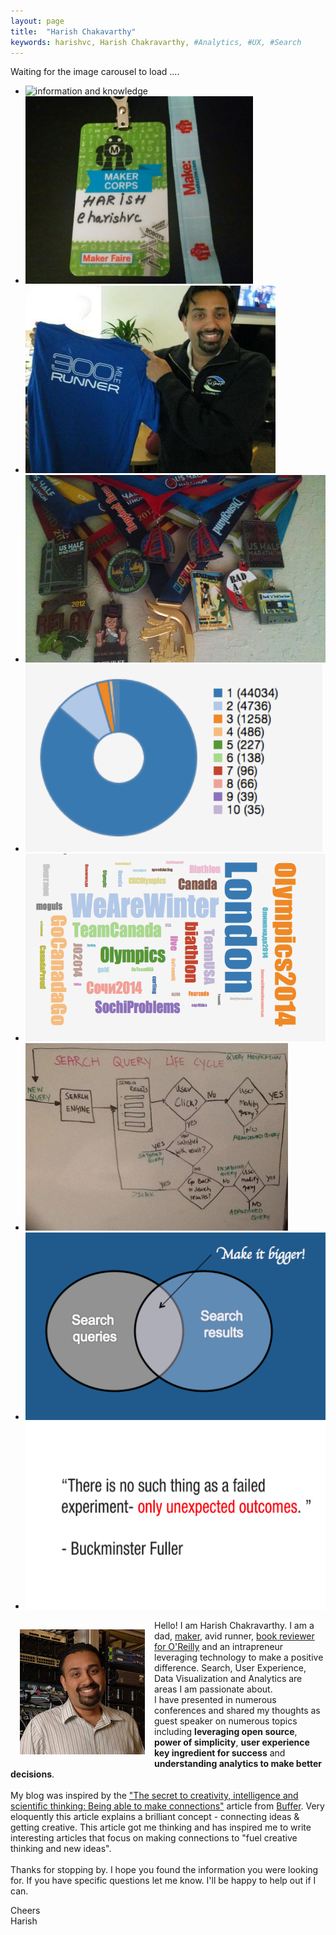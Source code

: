 ```yaml
---
layout: page
title:  "Harish Chakavarthy"
keywords: harishvc, Harish Chakravarthy, #Analytics, #UX, #Search
---
```



<script type="text/javascript">
  $(document).ready(function(){
    
$('.bxslider').bxSlider({
   minSlides: 2,
  maxSlides: 4,
  slideWidth: 500,
  slideMargin: 10
});
  });
</script>
<div class="slider">
   Waiting for the image carousel to load ....
<ul class="bxslider">
  <li><img src="https://pbs.twimg.com/media/BeIvALsIgAEw0Gf.jpg"  height="300" title="information and knowledge"/></li>
  <li><img src="/pics/harishvc-maker-badge-2012.jpg"  height="300" title="MakerFaire"/></li>
  <li><img src="/pics/harishvc-300.jpg"  height="300" title="300 miles"/></li>
  <li><img src="/pics/harishvc-avid-runner-medals.jpg"  height="300" title="run medals"/></li>
  <li><img src="/pics/sochi2014-day4-userfrequency.png"  height="300" title="sochi2014: day 4 tweet frequency"/></li>
  <li><img src="/pics/sochi2014-day4-hashtag-cloud.png"  height="300" title="sochi2014: day 4 tag cloud"/></li>
  <li><img src="/pics/harishvc-search-lifecycle.jpg"  height="300" title="search lifecycle"/></li>
  <li><img src="/pics/harishvc-search.png"  height="300" title="improve search"/></li>
  <li><img src="/pics/harishvc-uo.png"  height="300" title="unexpeced outcomes"/></li>
</ul>
</div>

<p>
<img style="float:left; margin:15px" alt="Harish Chakravarthy" src="/pics/harishvc.jpeg"></a>
Hello! I am Harish Chakravarthy. I am a dad, <a href="http://en.wikipedia.org/wiki/Maker_culture">maker</a>, avid runner, <a href="http://localhost:4000/2014/02/15/oreilly-reader-review-program/">book reviewer for O'Reilly</a> 
and an intrapreneur leveraging technology to make a positive difference. Search, User Experience, Data Visualization and Analytics are areas I am passionate about.  
<br/>
I have presented in numerous conferences and shared my thoughts as guest speaker 
on numerous topics including <strong>leveraging open source</strong>, <strong>power of simplicity</strong>, <strong>user experience key ingredient for success</strong> 
and <strong>understanding analytics to make better decisions</strong>. 
<br/><br/>
My blog was inspired by the <a href="http://blog.bufferapp.com/connections-in-the-brain-understanding-creativity-and-intelligenceconnections">"The secret to creativity, intelligence and scientific thinking: Being able to make connections"</a> article from <a href="http://bufferapp.com">Buffer</a>. Very eloquently this article explains a brilliant concept - connecting ideas & getting creative. 
This article got me thinking and has inspired me to write interesting articles that focus on making connections to "fuel creative thinking and new ideas".
<br/><br/>
Thanks for stopping by. I hope you found the information you were looking for. If you have specific questions let me know. I&#39;ll be happy to help out if I can.
<br/>

Cheers
<br/>
Harish
